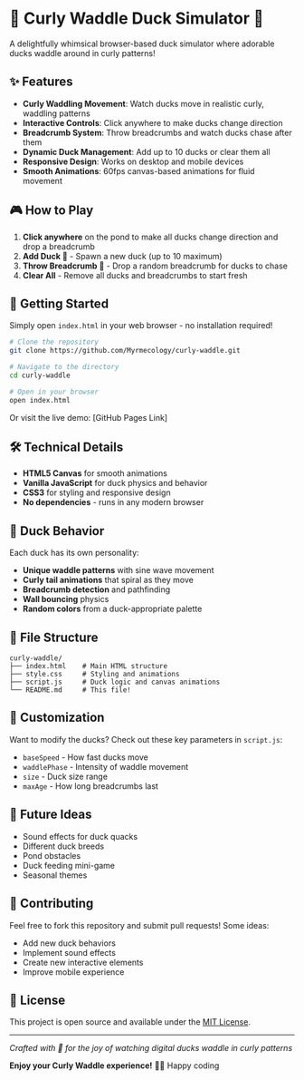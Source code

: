 # 🦆 Curly Waddle Duck Simulator 🦆

A delightfully whimsical browser-based duck simulator where adorable ducks waddle around in curly patterns!

## ✨ Features

- **Curly Waddling Movement**: Watch ducks move in realistic curly, waddling patterns
- **Interactive Controls**: Click anywhere to make ducks change direction
- **Breadcrumb System**: Throw breadcrumbs and watch ducks chase after them
- **Dynamic Duck Management**: Add up to 10 ducks or clear them all
- **Responsive Design**: Works on desktop and mobile devices
- **Smooth Animations**: 60fps canvas-based animations for fluid movement

## 🎮 How to Play

1. **Click anywhere** on the pond to make all ducks change direction and drop a breadcrumb
2. **Add Duck 🦆** - Spawn a new duck (up to 10 maximum)
3. **Throw Breadcrumb 🍞** - Drop a random breadcrumb for ducks to chase
4. **Clear All** - Remove all ducks and breadcrumbs to start fresh

## 🚀 Getting Started

Simply open `index.html` in your web browser - no installation required!

```bash
# Clone the repository
git clone https://github.com/Myrmecology/curly-waddle.git

# Navigate to the directory
cd curly-waddle

# Open in your browser
open index.html
```

Or visit the live demo: [GitHub Pages Link]

## 🛠️ Technical Details

- **HTML5 Canvas** for smooth animations
- **Vanilla JavaScript** for duck physics and behavior
- **CSS3** for styling and responsive design
- **No dependencies** - runs in any modern browser

## 🦆 Duck Behavior

Each duck has its own personality:
- **Unique waddle patterns** with sine wave movement
- **Curly tail animations** that spiral as they move
- **Breadcrumb detection** and pathfinding
- **Wall bouncing** physics
- **Random colors** from a duck-appropriate palette

## 📁 File Structure

```
curly-waddle/
├── index.html    # Main HTML structure
├── style.css     # Styling and animations
├── script.js     # Duck logic and canvas animations
└── README.md     # This file!
```

## 🎨 Customization

Want to modify the ducks? Check out these key parameters in `script.js`:

- `baseSpeed` - How fast ducks move
- `waddlePhase` - Intensity of waddle movement
- `size` - Duck size range
- `maxAge` - How long breadcrumbs last

## 🌟 Future Ideas

- Sound effects for duck quacks
- Different duck breeds
- Pond obstacles
- Duck feeding mini-game
- Seasonal themes

## 🤝 Contributing

Feel free to fork this repository and submit pull requests! Some ideas:
- Add new duck behaviors
- Implement sound effects
- Create new interactive elements
- Improve mobile experience

## 📄 License

This project is open source and available under the [MIT License](LICENSE).

---

*Crafted with 💛 for the joy of watching digital ducks waddle in curly patterns*

**Enjoy your Curly Waddle experience!** 🦆✨ Happy coding